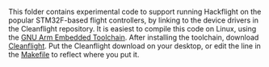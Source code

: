This folder contains experimental code to support running Hackflight on the popular STM32F-based flight controllers,
by linking to the device drivers in the Cleanflight repository. It is easiest to compile this code on Linux,
using the [GNU Arm Embedded Toolchain](https://developer.arm.com/open-source/gnu-toolchain/gnu-rm/downloads).
After installing the toolchain, download
[Cleanflight](https://github.com/cleanflight/cleanflight).  Put the Cleanflight
download on your desktop, or edit the line in the
[Makefile](https://github.com/simondlevy/Hackflight/blob/master/extras/stm32f/alienflightf3v1/Makefile#L26-L28)
to reflect where you put it.

